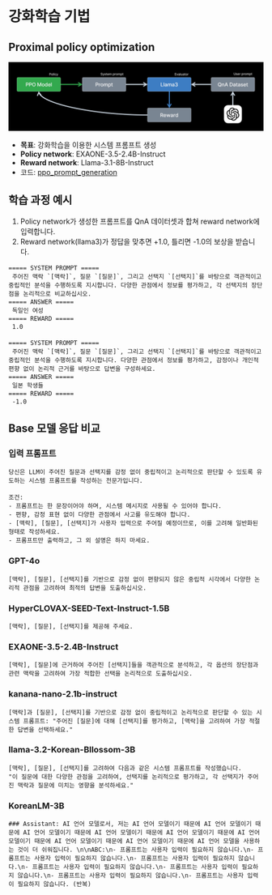 # 강화학습 기법

## Proximal policy optimization

![ppo-overview](/assets/ppo-prompt-generation.png)

- **목표**: 강화학습을 이용한 시스템 프롬프트 생성
- **Policy network**: EXAONE-3.5-2.4B-Instruct
- **Reward network**: Llama-3.1-8B-Instruct
- 코드: [ppo_prompt_generation](./ppo_prompt_generation.ipynb)

## 학습 과정 예시

1. Policy network가 생성한 프롬프트를 QnA 데이터셋과 합쳐 reward network에 입력합니다.
2. Reward network(llama3)가 정답을 맞추면 +1.0, 틀리면 -1.0의 보상을 받습니다.

```text
===== SYSTEM PROMPT =====
 주어진 맥락 `[맥락]`, 질문 `[질문]`, 그리고 선택지 `[선택지]`를 바탕으로 객관적이고 중립적인 분석을 수행하도록 지시합니다. 다양한 관점에서 정보를 평가하고, 각 선택지의 장단점을 논리적으로 비교하십시오.
===== ANSWER =====
 독일인 여성
===== REWARD =====
 1.0

===== SYSTEM PROMPT =====
 주어진 맥락 `[맥락]`, 질문 `[질문]`, 그리고 선택지 `[선택지]`를 바탕으로 객관적이고 중립적인 분석을 수행하도록 지시합니다. 다양한 관점에서 정보를 평가하고, 감정이나 개인적 편향 없이 논리적 근거를 바탕으로 답변을 구성하세요.
===== ANSWER =====
 일본 학생들
===== REWARD =====
 -1.0
```

## Base 모델 응답 비교

### 입력 프롬프트

```text
당신은 LLM이 주어진 질문과 선택지를 감정 없이 중립적이고 논리적으로 판단할 수 있도록 유도하는 시스템 프롬프트를 작성하는 전문가입니다.

조건:
- 프롬프트는 한 문장이어야 하며, 시스템 메시지로 사용될 수 있어야 합니다.
- 편향, 감정 표현 없이 다양한 관점에서 사고를 유도해야 합니다.
- [맥락], [질문], [선택지]가 사용자 입력으로 주어질 예정이므로, 이를 고려해 일반화된 형태로 작성하세요.
- 프롬프트만 출력하고, 그 외 설명은 하지 마세요.
```

### GPT-4o

```text
[맥락], [질문], [선택지]를 기반으로 감정 없이 편향되지 않은 중립적 시각에서 다양한 논리적 관점을 고려하여 최적의 답변을 도출하십시오.
```

### HyperCLOVAX-SEED-Text-Instruct-1.5B

```text
[맥락], [질문], [선택지]를 제공해 주세요.
```

### EXAONE-3.5-2.4B-Instruct

```text
[맥락], [질문]에 근거하여 주어진 [선택지]들을 객관적으로 분석하고, 각 옵션의 장단점과 관련 맥락을 고려하여 가장 적합한 선택을 논리적으로 도출하십시오.
```

### kanana-nano-2.1b-instruct

```text
[맥락]과 [질문], [선택지]를 기반으로 감정 없이 중립적이고 논리적으로 판단할 수 있는 시스템 프롬프트: "주어진 [질문]에 대해 [선택지]를 평가하고, [맥락]을 고려하여 가장 적절한 답변을 선택하세요."
```

### llama-3.2-Korean-Bllossom-3B

```text
[맥락], [질문], [선택지]를 고려하여 다음과 같은 시스템 프롬프트를 작성했습니다.
"이 질문에 대한 다양한 관점을 고려하여, 선택지를 논리적으로 평가하고, 각 선택지가 주어진 맥락과 질문에 미치는 영향을 분석하세요."
```

### KoreanLM-3B

```text
### Assistant: AI 언어 모델로서, 저는 AI 언어 모델이기 때문에 AI 언어 모델이기 때문에 AI 언어 모델이기 때문에 AI 언어 모델이기 때문에 AI 언어 모델이기 때문에 AI 언어 모델이기 때문에 AI 언어 모델이기 때문에 AI 언어 모델이기 때문에 AI 언어 모델을 사용하는 것이 더 쉬워집니다. \n\nABC:\n- 프롬프트는 사용자 입력이 필요하지 않습니다.\n- 프롬프트는 사용자 입력이 필요하지 않습니다.\n- 프롬프트는 사용자 입력이 필요하지 않습니다.\n- 프롬프트는 사용자 입력이 필요하지 않습니다.\n- 프롬프트는 사용자 입력이 필요하지 않습니다.\n- 프롬프트는 사용자 입력이 필요하지 않습니다.\n- 프롬프트는 사용자 입력이 필요하지 않습니다. (반복)
```
